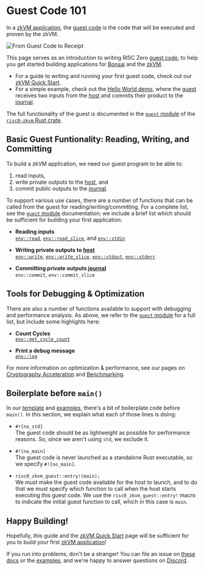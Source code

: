 # Guest Code 101

In a [zkVM application], the [guest code] is the code that will be executed and proven by the zkVM.

![From Guest Code to Receipt](/diagrams/from-rust-to-receipt.png)

This page serves as an introduction to writing RISC Zero [guest code], to help you get started building applications for [Bonsai] and the [zkVM].

- For a guide to writing and running your first guest code, check out our [zkVM Quick Start].
- For a simple example, check out the [Hello World demo], where the [guest] receives two inputs from the [host] and commits their product to the [journal].

The full functionality of the guest is documented in the [`guest` module] of the [`risc0-zkvm` Rust crate].

## Basic Guest Funtionality: Reading, Writing, and Committing

To build a zkVM application, we need our guest program to be able to:

1. read inputs,
2. write private outputs to the [host], and
3. commit public outputs to the [journal].

To support various use cases, there are a number of functions that can be called from the guest for reading/writing/committing. For a complete list, see the [`guest` module] documentation; we include a brief list which should be sufficient for building your first application:

- **Reading inputs** <br/>
  [`env::read`], [`env::read_slice`], and [`env::stdin`]

[`env::read`]: https://docs.rs/risc0-zkvm/0.19/risc0_zkvm/guest/env/fn.read.html
[`env::read_slice`]: https://docs.rs/risc0-zkvm/0.19/risc0_zkvm/guest/env/fn.read_slice.html
[`env::stdin`]: https://docs.rs/risc0-zkvm/0.19/risc0_zkvm/guest/env/fn.stdin.html

- **Writing private outputs to [host]**<br/>
  [`env::write`], [`env::write_slice`], [`env::stdout`], [`env::stderr`]

[`env::write`]: https://docs.rs/risc0-zkvm/0.19/risc0_zkvm/guest/env/fn.write.html
[`env::write_slice`]: https://docs.rs/risc0-zkvm/0.19/risc0_zkvm/guest/env/fn.write_slice.html
[`env::stdout`]: https://docs.rs/risc0-zkvm/0.19/risc0_zkvm/guest/env/fn.stdout.html
[`env::stderr`]: https://docs.rs/risc0-zkvm/0.19/risc0_zkvm/guest/env/fn.stderr.html

- **Committing private outputs [journal]**<br/>
  `env::commit`, `env::commit_slice`

[`env::commit`]: https://docs.rs/risc0-zkvm/0.19/risc0_zkvm/guest/env/fn.commit.html
[`env::commit_slice`]: https://docs.rs/risc0-zkvm/0.19/risc0_zkvm/guest/env/fn.commit_slice.html

## Tools for Debugging & Optimization

There are also a number of functions available to support with debugging and performance analysis. As above, we refer to the [`guest` module] for a full list, but include some highlights here:

- **Count Cycles** <br/>
  [`env::get_cycle_count`]

- **Print a debug message**<br/>
  [`env::log`]

[`env::get_cycle_count`]: https://docs.rs/risc0-zkvm/0.19/risc0_zkvm/guest/env/fn.get_cycle_count.html
[`env::log`]: https://docs.rs/risc0-zkvm/0.19/risc0_zkvm/guest/env/fn.log.html

For more information on optimization & performance, see our pages on [Cryptography Acceleration](acceleration.md) and [Benchmarking](../benchmarks.md).

## Boilerplate before `main()`

In our [template] and [examples], there's a bit of boilerplate code before `main()`. In this section, we explain what each of those lines is doing:

- `#![no_std]` <br/>
  The guest code should be as lightweight as possible for performance reasons. So, since we aren't using `std`, we exclude it.

- `#![no_main]` <br/>
  The guest code is never launched as a standalone Rust executable, so we specify `#![no_main]`.

- `risc0_zkvm_guest::entry!(main);` <br/>
  We must make the guest code available for the host to launch, and to do that we must specify which function to call when the host starts executing this guest code. We use the `risc0_zkvm_guest::entry!` macro to indicate the initial guest function to call, which in this case is `main`.

## Happy Building!

Hopefully, this guide and the [zkVM Quick Start] page will be sufficient for you to build your first [zkVM application]!

If you run into problems, don't be a stranger!
You can file an issue on [these docs] or the [examples], and we're happy to answer questions on [Discord].

[guest]: /terminology#guest
[guest code]: /terminology#guest
[`guest` module]: https://docs.rs/risc0-zkvm/0.19/risc0_zkvm/guest
[host]: /terminology#host
[`risc0-zkvm` Rust crate]: https://docs.rs/risc0-zkvm
[journal]: /terminology#journal
[method]: /terminology#method
[zkVM Quick Start]: ../quickstart.md
[zkVM Overview]: ../zkvm_overview.md
[Hello World demo]: https://github.com/risc0/risc0/tree/release-0.19/examples/hello-world
[risc0/examples]: https://github.com/risc0/risc0/tree/release-0.19/examples
[guest environment commands]: https://docs.rs/risc0-zkvm/0.19/risc0_zkvm/guest/index.html
[zkVM Application]: ../zkvm_overview.md
[zkVM]: ../zkvm_overview.md
[Bonsai]: ../../bonsai/bonsai-overview.md
[template]: https://github.com/risc0/risc0/tree/release-0.19/templates/rust-starter
[examples]: https://github.com/risc0/risc0/tree/release-0.19/examples
[these docs]: https://github.com/risc0/website
[Discord]: https://discord.gg/risczero
